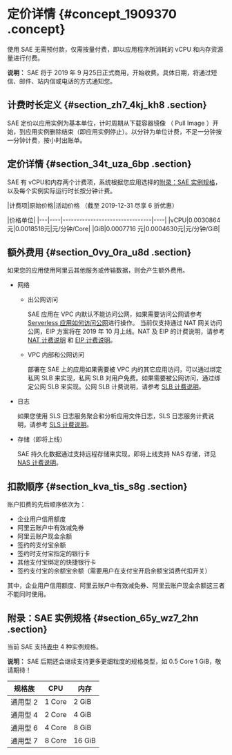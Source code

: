 # 定价详情 {#concept_1909370 .concept}

使用 SAE 无需预付款，仅需按量付费，即以应用程序所消耗的 vCPU 和内存资源量进行付费。

**说明：** SAE 将于 2019 年 9 月25日正式商用，开始收费。具体日期，将通过短信、邮件、站内信或电话的方式通知您。

## 计费时长定义 {#section_zh7_4kj_kh8 .section}

SAE 定价以应用实例为基本单位，计时周期从下载容器镜像 （ Pull Image ）开始，到应用实例删除结束（即应用实例停止）。以分钟为单位计费，不足一分钟按一分钟计费，按小时出账单。

## 定价详情 {#section_34t_uza_6bp .section}

SAE 有 vCPU和内存两个计费项，系统根据您应用选择的[附录：SAE 实例规格](#section_65y_wz7_2hn)，以及每个实例实际运行时长按分钟计费。

|计费项|原始价格|活动价格 （截至 2019-12-31 尽享 6 折优惠）

 |价格单位|
|---|----|--------------------------------|----|
|vCPU|0.0030864 元|0.0018518元|元/分钟/Core|
|GiB|0.0007716 元|0.0004630元|元/分钟/GiB|

## 额外费用 {#section_0vy_0ra_u8d .section}

如果您的应用使用阿里云其他服务或传输数据，则会产生额外费用。

-   网络
    -   出公网访问

        SAE 应用在 VPC 内默认不能访问公网，如果需要访问公网请参考 [Serverless 应用如何访问公网](https://help.aliyun.com/document_detail/100317.html)进行操作。 当前仅支持通过 NAT 网关访问公网，EIP 方案将在 2019 年 10 月上线。NAT 及 EIP 的计费说明，请参考 [NAT 计费说明](https://help.aliyun.com/document_detail/48126.html) 和 [EIP 计费说明](https://help.aliyun.com/document_detail/27767.html)。

    -   VPC 内部和公网访问

        部署在 SAE 上的应用如果需要被 VPC 内的其它应用访问，可以通过绑定私网 SLB 来实现，私网 SLB 对用户免费。如果需要被公网访问，通过绑定公网 SLB 来实现。公网 SLB 计费说明，请参考 [SLB 计费说明](https://help.aliyun.com/document_detail/27692.html)。

-   日志

    如果您使用 SLS 日志服务聚合和分析应用文件日志，SLS 日志服务计费说明，请参考 [SLS 计费说明](https://help.aliyun.com/document_detail/48220.html)。

-   存储（即将上线）

    SAE 持久化数据通过支持远程存储来实现，即将上线支持 NAS 存储，详见 [NAS 计费说明](https://help.aliyun.com/document_detail/27523.html)。


## 扣款顺序 {#section_kva_tis_s8g .section}

账户扣费的先后顺序依次为：

-   企业用户信用额度
-   阿里云账户中有效减免券
-   阿里云账户现金余额
-   签约的支付宝余额
-   签约时支付宝指定的银行卡
-   其他支付宝绑定的快捷银行卡
-   签约支付宝的余额宝余额（需要用户在支付宝开启余额宝消费代扣开关）

其中，企业用户信用额度、阿里云账户中有效减免券、阿里云账户现金余额这三者不能同时使用。

## 附录：SAE 实例规格 {#section_65y_wz7_2hn .section}

当前 SAE 支持[表中](#table_1c3_4qa_m1p) 4 种实例规格。

**说明：** SAE 后期还会继续支持更多更细粒度的规格类型，如 0.5 Core 1 GiB，敬请期待！

|规格族|CPU|内存|
|---|---|--|
|通用型 2|1 Core|2 GiB|
|通用型 4|2 Core|4 GiB|
|通用型 6|4 Core|8 GiB|
|通用型 7|8 Core|16 GiB|

